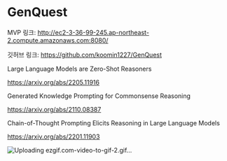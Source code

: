 # GenQuest
MVP 링크: http://ec2-3-36-99-245.ap-northeast-2.compute.amazonaws.com:8080/

깃허브 링크: https://github.com/koomin1227/GenQuest

Large Language Models are Zero-Shot Reasoners

https://arxiv.org/abs/2205.11916

Generated Knowledge Prompting for Commonsense Reasoning

https://arxiv.org/abs/2110.08387

Chain-of-Thought Prompting Elicits Reasoning in Large Language Models

https://arxiv.org/abs/2201.11903

![Uploading ezgif.com-video-to-gif-2.gif…]()
